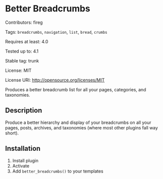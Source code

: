 Better Breadcrumbs
======================
Contributors: fireg

Tags: `breadcrumbs`, `navigation`, `list`, `bread`, `crumbs`

Requires at least: 4.0

Tested up to: 4.1

Stable tag: trunk

License: MIT

License URI: http://opensource.org/licenses/MIT

Produces a better breadcrumb list for all your pages, categories, and taxonomies.

Description
----------------
Produce a better hierarchy and display of your breadcrumbs on all your pages, posts, archives, and taxonomies (where most other plugins fall way short).

Installation
----------------
1. Install plugin
2. Activate
3. Add `better_breadcrumbs()` to your templates